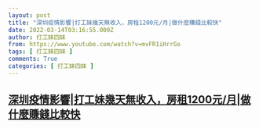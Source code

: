 ```yaml
---
layout: post
title: "深圳疫情影響|打工妹幾天無收入，房租1200元/月|做什麼賺錢比較快"
date: 2022-03-14T03:16:55.000Z
author: 打工妹四妹
from: https://www.youtube.com/watch?v=mvFR1iHrrGo
tags: [ 打工妹四妹 ]
comments: True
categories: [ 打工妹四妹 ]
---
```

<!--1647227815000-->
[深圳疫情影響|打工妹幾天無收入，房租1200元/月|做什麼賺錢比較快](https://www.youtube.com/watch?v=mvFR1iHrrGo)
------

<div>

</div>
